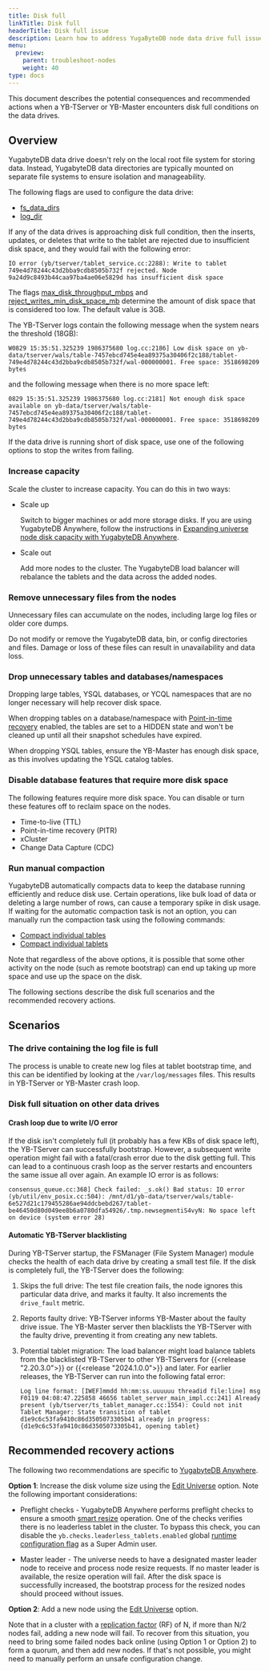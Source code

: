 ```yaml
---
title: Disk full
linkTitle: Disk full
headerTitle: Disk full issue
description: Learn how to address YugaByteDB node data drive full issues
menu:
  preview:
    parent: troubleshoot-nodes
    weight: 40
type: docs
---
```


This document describes the potential consequences and recommended actions when a YB-TServer or YB-Master encounters disk full conditions on the data drives.

## Overview

YugabyteDB data drive doesn't rely on the local root file system for storing data. Instead, YugabyteDB data directories are typically mounted on separate file systems to ensure isolation and manageability.

The following flags are used to configure the data drive:

- [fs_data_dirs](../../../reference/configuration/yb-tserver/#fs-data-dirs)
- [log_dir](../../../reference/configuration/yb-tserver/#log-dir)

If any of the data drives is approaching disk full condition, then the inserts, updates, or deletes that write to the tablet are rejected due to insufficient disk space, and they would fail with the following error:

```output
IO error (yb/tserver/tablet_service.cc:2288): Write to tablet 749e4d78244c43d2bba9cdb8505b732f rejected. Node 9a24d9c8493b44caa97ba4ae06e5829d has insufficient disk space
```

The flags [max_disk_throughput_mbps](../../../reference/configuration/all-flags-yb-master/#max-disk-throughput-mbps) and [reject_writes_min_disk_space_mb](../../../reference/configuration/all-flags-yb-master/#reject-writes-min-disk-space-mb) determine the amount of disk space that is considered too low. The default value is 3GB.

The YB-TServer logs contain the following message when the system nears the threshold (18GB):

```output
W0829 15:35:51.325239 1986375680 log.cc:2186] Low disk space on yb-data/tserver/wals/table-7457ebcd745e4ea89375a30406f2c188/tablet-749e4d78244c43d2bba9cdb8505b732f/wal-000000001. Free space: 3518698209 bytes
```

and the following message when there is no more space left:

```output
0829 15:35:51.325239 1986375680 log.cc:2181] Not enough disk space available on yb-data/tserver/wals/table-7457ebcd745e4ea89375a30406f2c188/tablet-749e4d78244c43d2bba9cdb8505b732f/wal-000000001. Free space: 3518698209 bytes
```

If the data drive is running short of disk space, use one of the following options to stop the writes from failing.

### Increase capacity

Scale the cluster to increase capacity. You can do this in two ways:

- Scale up

   Switch to bigger machines or add more storage disks. If you are using YugabyteDB Anywhere, follow the instructions in [Expanding universe node disk capacity with YugabyteDB Anywhere](https://support.yugabyte.com/hc/en-us/articles/5463616207757-Expanding-universe-node-disk-capacity-with-YugabyteDB-Anywhere-platform).

- Scale out

    Add more nodes to the cluster. The YugabyteDB load balancer will rebalance the tablets and the data across the added nodes.

### Remove unnecessary files from the nodes

Unnecessary files can accumulate on the nodes, including large log files or older core dumps.

Do not modify or remove the YugabyteDB data, bin, or config directories and files. Damage or loss of these files can result in unavailability and data loss.

### Drop unnecessary tables and databases/namespaces

Dropping large tables, YSQL databases, or YCQL namespaces that are no longer necessary will help recover disk space.

When dropping tables on a database/namespace with [Point-in-time recovery](../../../manage/backup-restore/point-in-time-recovery/) enabled, the tables are set to a HIDDEN state and won't be cleaned up until all their snapshot schedules have expired.

When dropping YSQL tables, ensure the YB-Master has enough disk space, as this involves updating the YSQL catalog tables.

### Disable database features that require more disk space

The following features require more disk space. You can disable or turn these features off to reclaim space on the nodes.

- Time-to-live (TTL)
- Point-in-time recovery (PITR)
- xCluster
- Change Data Capture (CDC)

### Run manual compaction

YugabyteDB automatically compacts data to keep the database running efficiently and reduce disk use. Certain operations, like bulk load of data or deleting a large number of rows, can cause a temporary spike in disk usage. If waiting for the automatic compaction task is not an option, you can manually run the compaction task using the following commands:

- [Compact individual tables](../../../admin/yb-admin/#compact-table)
- [Compact individual tablets](../../../admin/yb-ts-cli/#compact-tablet)

Note that regardless of the above options, it is possible that some other activity on the node (such as remote bootstrap) can end up taking up more space and use up the space on the disk.

The following sections describe the disk full scenarios and the recommended recovery actions.

## Scenarios

### The drive containing the log file is full

The process is unable to create new log files at tablet bootstrap time, and this can be identified by looking at the `/var/log/messages` files. This results in YB-TServer or YB-Master crash loop.

### Disk full situation on other data drives

#### Crash loop due to write I/O error

If the disk isn't completely full (it probably has a few KBs of disk space left), the YB-TServer can successfully bootstrap. However, a subsequent write operation might fail with a fatal/crash error due to the disk getting full. This can lead to a continuous crash loop as the server restarts and encounters the same issue all over again.
An example IO error is as follows:

```output
consensus_queue.cc:368] Check failed: _s.ok() Bad status: IO error (yb/util/env_posix.cc:504): /mnt/d1/yb-data/tserver/wals/table-6e527d21c179455286ae94ddcbebd267/tablet-be46450d80d049ee8b6a0780dfa54926/.tmp.newsegmentiS4vyN: No space left on device (system error 28)
```

#### Automatic YB-TServer blacklisting

During YB-TServer startup, the FSManager (File System Manager) module checks the health of each data drive by creating a small test file. If the disk is completely full, the YB-TServer does the following:

1. Skips the full drive: The test file creation fails, the node ignores this particular data drive, and marks it faulty. It also increments the `drive_fault` metric.

1. Reports faulty drive: YB-TServer informs YB-Master about the faulty drive issue. The YB-Master server then blacklists the YB-TServer with the faulty drive, preventing it from creating any new tablets.

1. Potential tablet migration: The load balancer might load balance tablets from the blacklisted YB-TServer to other YB-TServers for {{<release "2.20.3.0">}} or {{<release "2024.1.0.0">}} and later. For earlier releases, the YB-TServer can run into the following fatal error:

    ```output
    Log line format: [IWEF]mmdd hh:mm:ss.uuuuuu threadid file:line] msg
    F0119 04:08:47.225858 46656 tablet_server_main_impl.cc:241] Already present (yb/tserver/ts_tablet_manager.cc:1554): Could not init Tablet Manager: State transition of tablet d1e9c6c53fa9410c86d3505073305b41 already in progress:     {d1e9c6c53fa9410c86d3505073305b41, opening tablet}
    ```

## Recommended recovery actions

The following two recommendations are specific to [YugabyteDB Anywhere](../../../yugabyte-platform/).

**Option 1**: Increase the disk volume size using the [Edit Universe](../../../yugabyte-platform/manage-deployments/edit-universe/#edit-a-universe) option. Note the following important considerations:

- Preflight checks - YugabyteDB Anywhere performs preflight checks to ensure a smooth [smart resize](../../../yugabyte-platform/manage-deployments/edit-universe/#smart-resize) operation. One of the checks verifies there is no leaderless tablet in the cluster. To bypass this check, you can disable the `yb.checks.leaderless_tablets.enabled` global [runtime configuration flag](../../../yugabyte-platform/administer-yugabyte-platform/manage-runtime-config/) as a Super Admin user.

- Master leader - The universe needs to have a designated master leader node to receive and process node resize requests. If no master leader is available, the resize operation will fail. After the disk space is successfully increased, the bootstrap process for the resized nodes should proceed without issues.

**Option 2**: Add a new node using the [Edit Universe](../../../yugabyte-platform/manage-deployments/edit-universe/#edit-a-universe) option.

Note that in a cluster with a [replication factor](../../../architecture/docdb-replication/replication/#replication-factor) (RF) of N, if more than N/2 nodes fail, adding a new node will fail. To recover from this situation, you need to bring some failed nodes back online (using Option 1 or Option 2) to form a quorum, and then add new nodes. If that's not possible, you might need to manually perform an unsafe configuration change.
